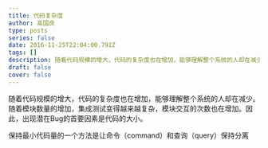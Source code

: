 ```yaml
---
title: 代码复杂度
author: 高国良
type: posts
series: false
date: 2016-11-25T22:04:00.791Z
tags: []
description: 随着代码规模的增大，代码的复杂度也在增加，能够理解整个系统的人却在减少。随着模块数量的增加，集成测试变得越来越复杂，模块交互的次数也在增加。因此，出现潜在Bug的首要因素是代码的大小。 保持最小代码量的一个方法是让命令（command）和查询（query）保持分离
draft: false 
cover: false
---
```


随着代码规模的增大，代码的复杂度也在增加，能够理解整个系统的人却在减少。随着模块数量的增加，集成测试变得越来越复杂，模块交互的次数也在增加。因此，出现潜在Bug的首要因素是代码的大小。

保持最小代码量的一个方法是让命令（command）和查询（query）保持分离
